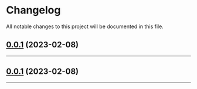 <!--- BEGIN HEADER -->
# Changelog

All notable changes to this project will be documented in this file.
<!--- END HEADER -->

## [0.0.1](https://github.com/giumar/tecum/compare/0.0.0...v0.0.1) (2023-02-08)


---

## [0.0.1](https://github.com/giumar/tecum/compare/0.0.0...v0.0.1) (2023-02-08)


---

